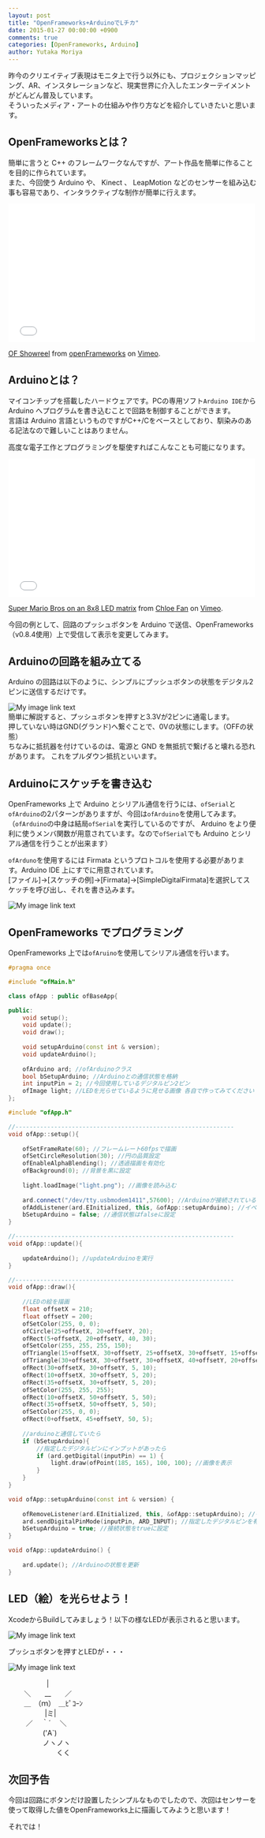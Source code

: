 ```yaml
---
layout: post
title: "OpenFrameworks+ArduinoでLチカ"
date: 2015-01-27 00:00:00 +0900
comments: true
categories: [OpenFrameworks, Arduino]
author: Yutaka Moriya
---
```

昨今のクリエイティブ表現はモニタ上で行う以外にも、プロジェクションマッピング、AR、インスタレーションなど、現実世界に介入したエンターテイメントがどんどん普及しています。  
そういったメディア・アートの仕組みや作り方などを紹介していきたいと思います。  

<!-- more -->

## OpenFrameworksとは？
簡単に言うと C++ のフレームワークなんですが、アート作品を簡単に作ることを目的に作られています。  
また、今回使う Arduino や、 Kinect 、 LeapMotion などのセンサーを組み込む事も容易であり、インタラクティブな制作が簡単に行えます。
<iframe src="//player.vimeo.com/video/74124094" width="500" height="281" frameborder="0" webkitallowfullscreen mozallowfullscreen allowfullscreen></iframe> <p><a href="http://vimeo.com/74124094">OF Showreel</a> from <a href="http://vimeo.com/of">openFrameworks</a> on <a href="https://vimeo.com">Vimeo</a>.</p>

## Arduinoとは？
マイコンチップを搭載したハードウェアです。PCの専用ソフト`Arduino IDE`から Arduino へプログラムを書き込むことで回路を制御することができます。  
言語は Arduino 言語というものですがC++/Cをベースとしており、馴染みのある記法なので難しいことはありません。  

高度な電子工作とプログラミングを駆使すればこんなことも可能になります。
<iframe src="//player.vimeo.com/video/9928343" width="500" height="281" frameborder="0" webkitallowfullscreen mozallowfullscreen allowfullscreen></iframe> <p><a href="http://vimeo.com/9928343">Super Mario Bros on an 8x8 LED matrix</a> from <a href="http://vimeo.com/chloester">Chloe Fan</a> on <a href="https://vimeo.com">Vimeo</a>.</p> 

今回の例として、回路のプッシュボタンを Arduino で送信、OpenFrameworks（v0.8.4使用）上で受信して表示を変更してみます。

## Arduinoの回路を組み立てる

Arduino の回路は以下のように、シンプルにプッシュボタンの状態をデジタル2ピンに送信するだけです。

![My image link text](/images/post/openframeworks-arduino-ltika/breadboard.jpg)  
簡単に解説すると、プッシュボタンを押すと3.3Vが2ピンに通電します。  
押していない時はGND(グランド)へ繋ぐことで、0Vの状態にします。（OFFの状態）  
ちなみに抵抗器を付けているのは、電源と GND を無抵抗で繋げると壊れる恐れがあります。
これをプルダウン抵抗といいます。

## Arduinoにスケッチを書き込む

OpenFrameworks 上で Arduino とシリアル通信を行うには、`ofSerial`と`ofArduino`の2パターンがありますが、今回は`ofArduino`を使用してみます。  
（`ofArduino`の中身は結局`ofSerial`を実行しているのですが、 Arduino をより便利に使うメンバ関数が用意されています。なので`ofSerial`でも Arduino とシリアル通信を行うことが出来ます）

`ofArduno`を使用するには Firmata というプロトコルを使用する必要があります。Arduino IDE 上にすでに用意されています。  
[ファイル]->[スケッチの例]->[Firmata]->[SimpleDigitalFirmata]を選択してスケッチを呼び出し、それを書き込みます。

![My image link text](/images/post/openframeworks-arduino-ltika/arduino-firmata.jpg)

## OpenFrameworks でプログラミング

OpenFrameworks 上では`ofAruino`を使用してシリアル通信を行います。

```cpp ofApp.h
#pragma once

#include "ofMain.h"

class ofApp : public ofBaseApp{

public:
    void setup();
    void update();
    void draw();
    
    void setupArduino(const int & version);
    void updateArduino();
    
    ofArduino ard; //ofArduinoクラス
    bool bSetupArduino; //Arduinoとの通信状態を格納
    int inputPin = 2; //今回使用しているデジタルピン2ピン
    ofImage light; //LEDを光らせているように見せる画像 各自で作ってみてください
};

```

```cpp ofApp.cpp
#include "ofApp.h"

//--------------------------------------------------------------
void ofApp::setup(){
    
    ofSetFrameRate(60); //フレームレート60fpsで描画
    ofSetCircleResolution(30); //円の品質設定
    ofEnableAlphaBlending(); //透過描画を有効化
    ofBackground(0); //背景を黒に設定
    
    light.loadImage("light.png"); //画像を読み込む
    
    ard.connect("/dev/tty.usbmodem1411",57600); //Arduinoが接続されているシリアルポートと転送レートを指定
    ofAddListener(ard.EInitialized, this, &ofApp::setupArduino); //イベントリスナーを登録
    bSetupArduino = false; //通信状態はfalseに設定
}

//--------------------------------------------------------------
void ofApp::update(){
    
    updateArduino(); //updateArduinoを実行
}

//--------------------------------------------------------------
void ofApp::draw(){
    
    //LEDの絵を描画
    float offsetX = 210;
    float offsetY = 200;
    ofSetColor(255, 0, 0);
    ofCircle(25+offsetX, 20+offsetY, 20);
    ofRect(5+offsetX, 20+offsetY, 40, 30);
    ofSetColor(255, 255, 255, 150);
    ofTriangle(15+offsetX, 30+offsetY, 25+offsetX, 30+offsetY, 15+offsetX, 40+offsetY);
    ofTriangle(30+offsetX, 30+offsetY, 30+offsetX, 40+offsetY, 20+offsetX, 40+offsetY);
    ofRect(30+offsetX, 30+offsetY, 5, 10);
    ofRect(10+offsetX, 30+offsetY, 5, 20);
    ofRect(35+offsetX, 30+offsetY, 5, 20);
    ofSetColor(255, 255, 255);
    ofRect(10+offsetX, 50+offsetY, 5, 50);
    ofRect(35+offsetX, 50+offsetY, 5, 50);
    ofSetColor(255, 0, 0);
    ofRect(0+offsetX, 45+offsetY, 50, 5);
    
    //arduinoと通信していたら
    if (bSetupArduino){
        //指定したデジタルピンにインプットがあったら
        if (ard.getDigital(inputPin) == 1) {
            light.draw(ofPoint(185, 165), 100, 100); //画像を表示
        }
    }
}

void ofApp::setupArduino(const int & version) {
    
    ofRemoveListener(ard.EInitialized, this, &ofApp::setupArduino); //イベントリスナーを削除
    ard.sendDigitalPinMode(inputPin, ARD_INPUT); //指定したデジタルピンを有効化
    bSetupArduino = true; //接続状態をtrueに設定
}

void ofApp::updateArduino() {
    
    ard.update(); //Arduinoの状態を更新
}

```

## LED（絵）を光らせよう！

XcodeからBuildしてみましょう！以下の様なLEDが表示されると思います。

![My image link text](/images/post/openframeworks-arduino-ltika/led-off.png)

プッシュボタンを押すとLEDが・・・

![My image link text](/images/post/openframeworks-arduino-ltika/led-on.png)

　 　　　　 |  
　 　＼　　__　　／  
　 　＿　（ｍ）　＿ﾋﾟｺｰﾝ  
　 　　　　|ミ|  
　 　 ／ 　｀´　 ＼  
　　　　　('A`)  
　　　　　ノヽノヽ  
　　　　　　　くく  

## 次回予告
今回は回路にボタンだけ設置したシンプルなものでしたので、次回はセンサーを使って取得した値をOpenFrameworks上に描画してみようと思います！ 

それでは！
